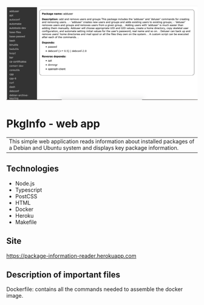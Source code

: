 # ![PkgInfo - web app](doc/demo_page.png)

# PkgInfo - web app
<table>
<tr>
<td>
  This simple web application reads information about installed packages of 
  a Debian and Ubuntu system
  and displays key package information.
</td>
</tr>
</table>

## Technologies
* Node.js
* Typescript
* PostCSS
* HTML
* Docker
* Heroku
* Makefile

## Site
https://package-information-reader.herokuapp.com

## Description of important files

Dockerfile: contains all the commands needed to assemble the docker image.

